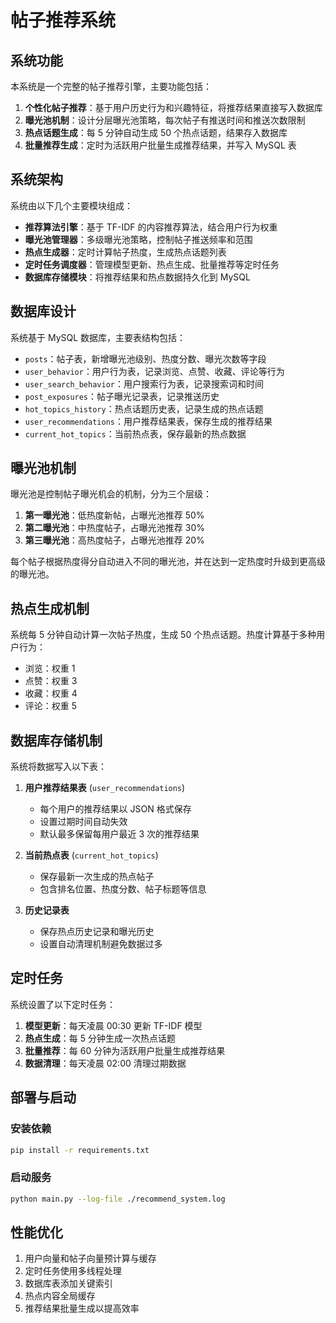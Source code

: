 # 帖子推荐系统

## 系统功能

本系统是一个完整的帖子推荐引擎，主要功能包括：

1. **个性化帖子推荐**：基于用户历史行为和兴趣特征，将推荐结果直接写入数据库
2. **曝光池机制**：设计分层曝光池策略，每次帖子有推送时间和推送次数限制
3. **热点话题生成**：每 5 分钟自动生成 50 个热点话题，结果存入数据库
4. **批量推荐生成**：定时为活跃用户批量生成推荐结果，并写入 MySQL 表

## 系统架构

系统由以下几个主要模块组成：

- **推荐算法引擎**：基于 TF-IDF 的内容推荐算法，结合用户行为权重
- **曝光池管理器**：多级曝光池策略，控制帖子推送频率和范围
- **热点生成器**：定时计算帖子热度，生成热点话题列表
- **定时任务调度器**：管理模型更新、热点生成、批量推荐等定时任务
- **数据库存储模块**：将推荐结果和热点数据持久化到 MySQL

## 数据库设计

系统基于 MySQL 数据库，主要表结构包括：

- `posts`：帖子表，新增曝光池级别、热度分数、曝光次数等字段
- `user_behavior`：用户行为表，记录浏览、点赞、收藏、评论等行为
- `user_search_behavior`：用户搜索行为表，记录搜索词和时间
- `post_exposures`：帖子曝光记录表，记录推送历史
- `hot_topics_history`：热点话题历史表，记录生成的热点话题
- `user_recommendations`：用户推荐结果表，保存生成的推荐结果
- `current_hot_topics`：当前热点表，保存最新的热点数据

## 曝光池机制

曝光池是控制帖子曝光机会的机制，分为三个层级：

1. **第一曝光池**：低热度新帖，占曝光池推荐 50%
2. **第二曝光池**：中热度帖子，占曝光池推荐 30%
3. **第三曝光池**：高热度帖子，占曝光池推荐 20%

每个帖子根据热度得分自动进入不同的曝光池，并在达到一定热度时升级到更高级的曝光池。

## 热点生成机制

系统每 5 分钟自动计算一次帖子热度，生成 50 个热点话题。热度计算基于多种用户行为：

- 浏览：权重 1
- 点赞：权重 3
- 收藏：权重 4
- 评论：权重 5

## 数据库存储机制

系统将数据写入以下表：

1. **用户推荐结果表** (`user_recommendations`)

   - 每个用户的推荐结果以 JSON 格式保存
   - 设置过期时间自动失效
   - 默认最多保留每用户最近 3 次的推荐结果

2. **当前热点表** (`current_hot_topics`)

   - 保存最新一次生成的热点帖子
   - 包含排名位置、热度分数、帖子标题等信息

3. **历史记录表**
   - 保存热点历史记录和曝光历史
   - 设置自动清理机制避免数据过多

## 定时任务

系统设置了以下定时任务：

1. **模型更新**：每天凌晨 00:30 更新 TF-IDF 模型
2. **热点生成**：每 5 分钟生成一次热点话题
3. **批量推荐**：每 60 分钟为活跃用户批量生成推荐结果
4. **数据清理**：每天凌晨 02:00 清理过期数据

## 部署与启动

### 安装依赖

```bash
pip install -r requirements.txt
```

### 启动服务

```bash
python main.py --log-file ./recommend_system.log
```

## 性能优化

1. 用户向量和帖子向量预计算与缓存
2. 定时任务使用多线程处理
3. 数据库表添加关键索引
4. 热点内容全局缓存
5. 推荐结果批量生成以提高效率
